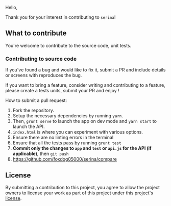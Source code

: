 Hello,

Thank you for your interest in contributing to `serina`!

## What to contribute

You're welcome to contribute to the source code, unit tests.

### Contributing to source code

If you've found a bug and would like to fix it, submit a PR and include details or screens with reproduces the bug.

If you want to bring a feature, consider writing and contributing to a feature, please create a tests units, submit your PR and enjoy !

How to submit a pull request:

1. Fork the repository.
2. Setup the necessary dependencies by running `yarn`.
3. Then, `grunt serve` to launch the  app on dev mode and `yarn start` to launch the API.
4. `index.html` is where you can experiment with various options.
5. Ensure there are no linting errors in the terminal
6. Ensure that all the tests pass by running `grunt test`
7. **Commit only the changes to `app` and `test` or `api.js` for the API (if applicable)**, then `git push`
8. https://github.com/foxdog05000/serina/compare



## License

By submitting a contribution to this project, you agree to allow the project
owners to license your work as part of this project under this project's
[license](LICENSE.md).
